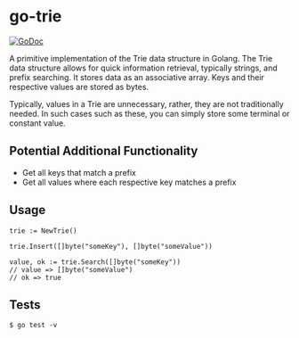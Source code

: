 # go-trie

[![GoDoc](https://godoc.org/github.com/alexanderbez/go-trie?status.svg)](https://godoc.org/github.com/alexanderbez/go-trie)

A primitive implementation of the Trie data structure in Golang. The Trie data
structure allows for quick information retrieval, typically strings, and prefix
searching. It stores data as an associative array. Keys and their respective
values are stored as bytes.

Typically, values in a Trie are unnecessary, rather, they are not traditionally
needed. In such cases such as these, you can simply store some terminal or
constant value.

## Potential Additional Functionality

- Get all keys that match a prefix
- Get all values where each respective key matches a prefix

## Usage

```golang
trie := NewTrie()

trie.Insert([]byte("someKey"), []byte("someValue"))

value, ok := trie.Search([]byte("someKey"))
// value => []byte("someValue")
// ok => true
```

## Tests

```shell
$ go test -v
```
